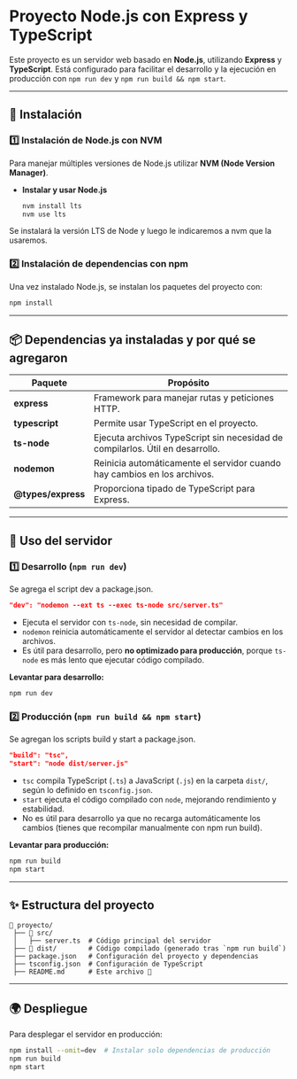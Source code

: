 # Proyecto Node.js con Express y TypeScript

Este proyecto es un servidor web basado en **Node.js**, utilizando **Express** y **TypeScript**. Está configurado para facilitar el desarrollo y la ejecución en producción con `npm run dev` y `npm run build && npm start`.

---

## 📌 Instalación

### **1️⃣ Instalación de Node.js con NVM**

Para manejar múltiples versiones de Node.js utilizar **NVM (Node Version Manager)**.

- **Instalar y usar Node.js**

  ```sh
  nvm install lts
  nvm use lts
  ```

Se instalará la versión LTS de Node y luego le indicaremos a nvm que la usaremos.

### **2️⃣ Instalación de dependencias con npm**

Una vez instalado Node.js, se instalan los paquetes del proyecto con:

```sh
npm install
```

---

## 📦 Dependencias ya instaladas y por qué se agregaron

| Paquete            | Propósito                                                                     |
| ------------------ | ----------------------------------------------------------------------------- |
| **express**        | Framework para manejar rutas y peticiones HTTP.                               |
| **typescript**     | Permite usar TypeScript en el proyecto.                                       |
| **ts-node**        | Ejecuta archivos TypeScript sin necesidad de compilarlos. Útil en desarrollo. |
| **nodemon**        | Reinicia automáticamente el servidor cuando hay cambios en los archivos.      |
| **@types/express** | Proporciona tipado de TypeScript para Express.                                |

---

## 🚀 Uso del servidor

### **1️⃣ Desarrollo** (`npm run dev`)

Se agrega el script dev a package.json.

```json
"dev": "nodemon --ext ts --exec ts-node src/server.ts"
```

- Ejecuta el servidor con `ts-node`, sin necesidad de compilar.
- `nodemon` reinicia automáticamente el servidor al detectar cambios en los archivos.
- Es útil para desarrollo, pero **no optimizado para producción**, porque `ts-node` es más lento que ejecutar código compilado.

**Levantar para desarrollo:**

```sh
npm run dev
```

### **2️⃣ Producción** (`npm run build && npm start`)

Se agregan los scripts build y start a package.json.

```json
"build": "tsc",
"start": "node dist/server.js"
```

- `tsc` compila TypeScript (`.ts`) a JavaScript (`.js`) en la carpeta `dist/`, según lo definido en `tsconfig.json`.
- `start` ejecuta el código compilado con `node`, mejorando rendimiento y estabilidad.
- No es útil para desarrollo ya que no recarga automáticamente los cambios (tienes que recompilar manualmente con npm run build).

**Levantar para producción:**

```sh
npm run build
npm start
```

---

## ✨ Estructura del proyecto

```
📂 proyecto/
 ├── 📂 src/
 │   ├── server.ts  # Código principal del servidor
 ├── 📂 dist/        # Código compilado (generado tras `npm run build`)
 ├── package.json   # Configuración del proyecto y dependencias
 ├── tsconfig.json  # Configuración de TypeScript
 ├── README.md      # Este archivo 📄
```

---

## 🌍 Despliegue

Para desplegar el servidor en producción:

```sh
npm install --omit=dev  # Instalar solo dependencias de producción
npm run build
npm start
```
